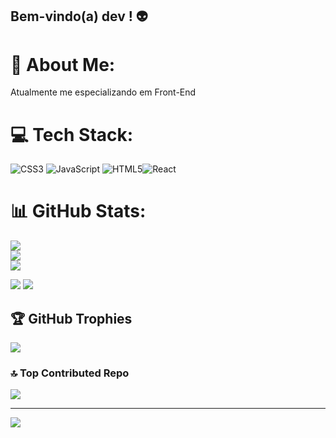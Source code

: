 ## Bem-vindo(a) dev ! 👽

# 💫 About Me:
Atualmente me especializando em Front-End


# 💻 Tech Stack:
![CSS3](https://img.shields.io/badge/css3-%231572B6.svg?style=flat&logo=css3&logoColor=white) ![JavaScript](https://img.shields.io/badge/javascript-%23323330.svg?style=flat&logo=javascript&logoColor=%23F7DF1E) ![HTML5](https://img.shields.io/badge/html5-%23E34F26.svg?style=flat&logo=html5&logoColor=white)![React](https://img.shields.io/badge/react-%2320232a.svg?style=flat&logo=react&logoColor=%2361DAFB)
# 📊 GitHub Stats:
![](https://github-readme-stats.vercel.app/api?username=GabrielAbreuS&theme=dracula&hide_border=false&include_all_commits=true&count_private=false)<br/>
![](https://github-readme-streak-stats.herokuapp.com/?user=GabrielAbreuS&theme=dracula&hide_border=false)<br/>
![](https://github-readme-stats.vercel.app/api/top-langs/?username=GabrielAbreuS&theme=dracula&hide_border=false&include_all_commits=true&count_private=false&layout=compact)

<a href = "mailto:gabriel2000abreu@gmail.com"><img src="https://img.shields.io/badge/-Gmail-%23333?style=for-the-badge&logo=gmail&logoColor=white" target="_blank"></a>
<a href="https://www.linkedin.com/in/gabrielabreusilva/" target="_blank"><img src="https://img.shields.io/badge/-LinkedIn-%230077B5?style=for-the-badge&logo=linkedin&logoColor=white" target="_blank"></a>

## 🏆 GitHub Trophies
![](https://github-profile-trophy.vercel.app/?username=GabrielAbreuS&theme=dracula&no-frame=false&no-bg=true&margin-w=4)

### 🔝 Top Contributed Repo
![](https://github-contributor-stats.vercel.app/api?username=GabrielAbreuS&limit=5&theme=dracula&combine_all_yearly_contributions=true)

---
[![](https://visitcount.itsvg.in/api?id=GabrielAbreuS&icon=5&color=12)](https://visitcount.itsvg.in)

<!-- Proudly created with GPRM ( https://gprm.itsvg.in ) -->
